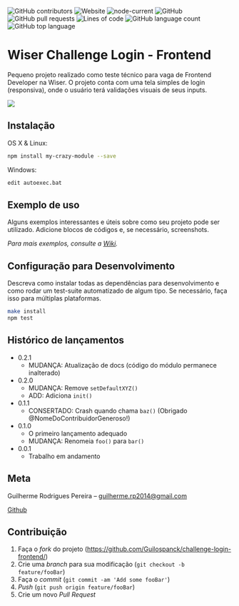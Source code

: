 ![GitHub contributors](https://img.shields.io/github/contributors/guilospanck/challenge-login-frontend)
![Website](https://img.shields.io/website?url=https%3A%2F%2Fwiser-challenge-login-frontend.vercel.app%2F)
![node-current](https://img.shields.io/badge/node-14.x-brightgreen.svg)
![GitHub](https://img.shields.io/github/license/guilospanck/challenge-login-frontend)
![GitHub pull requests](https://img.shields.io/github/issues-pr/guilospanck/challenge-login-frontend)
![Lines of code](https://img.shields.io/tokei/lines/github/guilospanck/challenge-login-frontend)
![GitHub language count](https://img.shields.io/github/languages/count/guilospanck/challenge-login-frontend)
![GitHub top language](https://img.shields.io/github/languages/top/guilospanck/challenge-login-frontend)

# Wiser Challenge Login - Frontend

Pequeno projeto realizado como teste técnico para vaga de Frontend Developer na Wiser. O projeto conta com uma tela simples de login (responsiva), onde o usuário terá validações visuais de seus inputs.

![](../header.png)

## Instalação

OS X & Linux:

```sh
npm install my-crazy-module --save
```

Windows:

```sh
edit autoexec.bat
```

## Exemplo de uso

Alguns exemplos interessantes e úteis sobre como seu projeto pode ser utilizado. Adicione blocos de códigos e, se necessário, screenshots.

_Para mais exemplos, consulte a [Wiki][wiki]._ 

## Configuração para Desenvolvimento

Descreva como instalar todas as dependências para desenvolvimento e como rodar um test-suite automatizado de algum tipo. Se necessário, faça isso para múltiplas plataformas.

```sh
make install
npm test
```

## Histórico de lançamentos

* 0.2.1
    * MUDANÇA: Atualização de docs (código do módulo permanece inalterado)
* 0.2.0
    * MUDANÇA: Remove `setDefaultXYZ()`
    * ADD: Adiciona `init()`
* 0.1.1
    * CONSERTADO: Crash quando chama `baz()` (Obrigado @NomeDoContribuidorGeneroso!)
* 0.1.0
    * O primeiro lançamento adequado
    * MUDANÇA: Renomeia `foo()` para `bar()`
* 0.0.1
    * Trabalho em andamento

## Meta

Guilherme Rodrigues Pereira – guilherme.rp2014@gmail.com

[Github](https://github.com/Guilospanck/)

## Contribuição

1. Faça o _fork_ do projeto (<https://github.com/Guilospanck/challenge-login-frontend/>)
2. Crie uma _branch_ para sua modificação (`git checkout -b feature/fooBar`)
3. Faça o _commit_ (`git commit -am 'Add some fooBar'`)
4. _Push_ (`git push origin feature/fooBar`)
5. Crie um novo _Pull Request_

[npm-image]: https://img.shields.io/npm/v/datadog-metrics.svg?style=flat-square
[npm-url]: https://npmjs.org/package/datadog-metrics
[npm-downloads]: https://img.shields.io/npm/dm/datadog-metrics.svg?style=flat-square
[travis-image]: https://img.shields.io/travis/dbader/node-datadog-metrics/master.svg?style=flat-square
[travis-url]: https://travis-ci.org/dbader/node-datadog-metrics
[wiki]: https://github.com/seunome/seuprojeto/wiki
